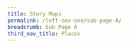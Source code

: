 ```yaml
---
title: Story Maps
permalink: /left-nav-one/sub-page-A/
breadcrumb: Sub Page A
third_nav_title: Places
---
```



